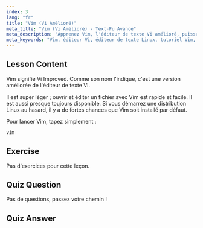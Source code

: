 ```yaml
---
index: 3
lang: "fr"
title: "Vim (Vi Amélioré)"
meta_title: "Vim (Vi Amélioré) - Text-Fu Avancé"
meta_description: "Apprenez Vim, l'éditeur de texte Vi amélioré, puissant et léger pour Linux. Comprenez son utilisation de base et pourquoi Vim est essentiel pour les utilisateurs de Linux."
meta_keywords: "Vim, éditeur Vi, éditeur de texte Linux, tutoriel Vim, commandes Linux, Linux débutant, guide Vim"
---
```


## Lesson Content

Vim signifie Vi Improved. Comme son nom l'indique, c'est une version améliorée de l'éditeur de texte Vi.

Il est super léger ; ouvrir et éditer un fichier avec Vim est rapide et facile. Il est aussi presque toujours disponible. Si vous démarrez une distribution Linux au hasard, il y a de fortes chances que Vim soit installé par défaut.

Pour lancer Vim, tapez simplement :

```bash
vim
```

## Exercise

Pas d'exercices pour cette leçon.

## Quiz Question

Pas de questions, passez votre chemin !

## Quiz Answer
